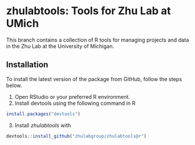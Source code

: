 # zhulabtools: Tools for Zhu Lab at UMich

This branch contains a collection of R tools for managing projects and data in the Zhu Lab at the University of Michigan.

## Installation

To install the latest version of the package from GitHub, follow the steps below.

1. Open RStudio or your preferred R environment.
2. Install devtools using the following command in R
```R
install.packages("devtools")
```
3. Install *zhulabtools* with
```R
devtools::install_github("zhulabgroup/zhulabtools@r")
```
